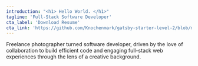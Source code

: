 ```yaml
---
introduction: "<h1> Hello World. </h1>"
tagline: 'Full-Stack Software Developer'
cta_label: 'Download Resume'
cta_link: 'https://github.com/Knochenmark/gatsby-starter-level-2/blob/master/README.md'
---
```


Freelance photographer turned software developer, driven by the love of collaboration to build efficient code and engaging full-stack web experiences through the lens of a creative background. 
